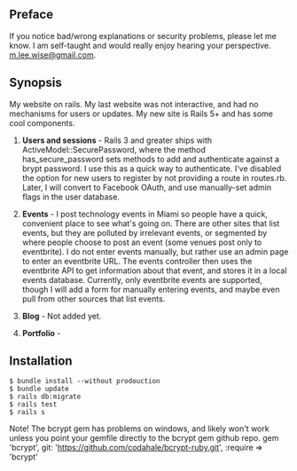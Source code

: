## Preface
If you notice bad/wrong explanations or security problems, please let me know. I am self-taught and would really enjoy hearing your perspective. m.lee.wise@gmail.com.

## Synopsis

My website on rails. My last website was not interactive, and had no mechanisms for users or updates. My new site is Rails 5+ and has some cool components.
1. **Users and sessions** - Rails 3 and greater ships with ActiveModel::SecurePassword, where the method has_secure_password sets methods to add and authenticate against a brypt password. I use this as a quick way to authenticate. I've disabled the option for new users to register by not providing a route in routes.rb. Later, I will convert to Facebook OAuth, and use manually-set admin flags in the user database.
3. **Events** - I post technology events in Miami so people have a quick, convenient place to see what's going on. There are other sites that list events, but they are polluted by irrelevant events, or segmented by where people choose to post an event (some venues post only to eventbrite). 
I do not enter events manually, but rather use an admin page to enter an eventbrite URL. The events controller then uses the eventbrite API to get information about that event, and stores it in a local events database. Currently, only eventbrite events are supported, though I will add a form for manually entering events, and maybe even pull from other sources that list events. 

4. **Blog** - Not added yet.
5. **Portfolio** - 

## Installation
```
$ bundle install --without prodouction
$ bundle update
$ rails db:migrate
$ rails test
$ rails s
```

Note! The bcrypt gem has problems on windows, and likely won't work unless you point your gemfile directly to the bcrypt gem github repo. 
    gem 'bcrypt', git: 'https://github.com/codahale/bcrypt-ruby.git', :require => 'bcrypt'

